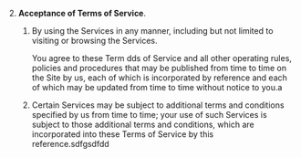 ---
---


2. **Acceptance of Terms of Service**.

   1. By using the Services in any manner, including but not limited to visiting or browsing the Services.

      You agree to these Term dds of Service and all other operating rules, policies and procedures that may be published from time to time on the Site by us, each of which is incorporated by reference and each of which may be updated from time to time without notice to you.a

   2. Certain Services may be subject to additional terms and conditions specified by us from time to time; your use of such Services is subject to those additional terms and conditions, which are incorporated into these Terms of Service by this reference.sdfgsdfdd
